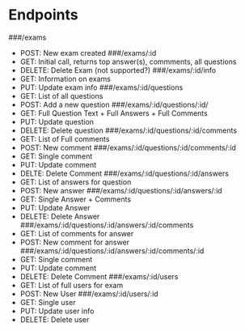 # Endpoints

###/exams
* POST: New exam created
###/exams/:id
* GET: Initial call, returns top answer(s), commments, all questions
* DELETE: Delete Exam (not supported?)
###/exams/:id/info
* GET: Information on exams
* PUT: Update exam info
###/exams/:id/questions
* GET: List of all questions
* POST: Add a new question
###/exams/:id/questions/:id/
* GET: Full Question Text + Full Answers + Full Comments
* PUT: Update question
* DELETE: Delete question
###/exams/:id/questions/:id/comments
* GET: List of Full comments
* POST: New comment
###/exams/:id/questions/:id/comments/:id
* GET: Single comment
* PUT: Update comment
* DELTE: Delete Comment
###/exams/:id/questions/:id/answers
* GET: List of answers for question
* POST: New answer
###/exams/:id/questions/:id/answers/:id
* GET: Single Answer + Comments
* PUT: Update Answer
* DELETE: Delete Answer
###/exams/:id/questions/:id/answers/:id/comments
* GET: List of comments for answer
* POST: New comment for answer
###/exams/:id/questions/:id/answers/:id/comments/:id
* GET: Single comment
* PUT: Update comment
* DELETE: Delete Comment
###/exams/:id/users
* GET: List of full users for exam
* POST: New User
###/exams/:id/users/:id 
* GET: Single user
* PUT: Update user info
* DELETE: Delete user